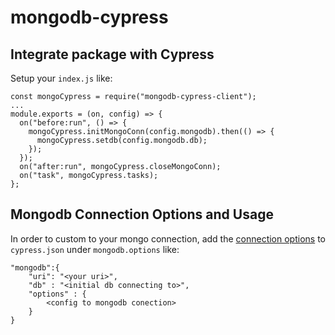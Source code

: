 # mongodb-cypress

## Integrate package with Cypress

Setup your `index.js` like:

```[JavaScript]
const mongoCypress = require("mongodb-cypress-client");
...
module.exports = (on, config) => {
  on("before:run", () => {
    mongoCypress.initMongoConn(config.mongodb).then(() => {
      mongoCypress.setdb(config.mongodb.db);
    });
  });
  on("after:run", mongoCypress.closeMongoConn);
  on("task", mongoCypress.tasks);
};
```

## Mongodb Connection Options and Usage

In order to custom to your mongo connection, add the [connection options](https://docs.mongodb.com/drivers/node/current/fundamentals/connection/#connection-options) to `cypress.json` under `mongodb.options` like:

```[JSON]
"mongodb":{
    "uri": "<your uri>",
    "db" : "<initial db connecting to>",
    "options" : {
        <config to mongodb conection>
    }
}
```
